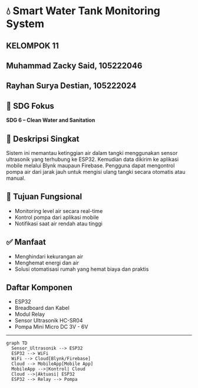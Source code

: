 ﻿# 💧 Smart Water Tank Monitoring System

## KELOMPOK 11
## Muhammad Zacky Said, 105222046
## Rayhan Surya Destian, 105222024

## 🎯 SDG Fokus
**SDG 6 – Clean Water and Sanitation**

## 📘 Deskripsi Singkat
Sistem ini memantau ketinggian air dalam tangki menggunakan sensor ultrasonik yang terhubung ke ESP32. Kemudian data dikirim ke aplikasi mobile melalui Blynk maupaun Firebase. Pengguna dapat mengontrol pompa air dari jarak jauh untuk mengisi ulang tangki secara otomatis atau manual.

## 🎯 Tujuan Fungsional
- Monitoring level air secara real-time
- Kontrol pompa dari aplikasi mobile
- Notifikasi saat air rendah atau tinggi

## ✅ Manfaat
- Menghindari kekurangan air
- Menghemat energi dan air
- Solusi otomatisasi rumah yang hemat biaya dan praktis

## Daftar Komponen
- ESP32
- Breadboard dan Kabel
- Modul Relay
- Sensor Ultrasonik HC-SR04
- Pompa Mini Micro DC 3V - 6V

---

```mermaid
graph TD
  Sensor_Ultrasonik --> ESP32
  ESP32 --> WiFi
  WiFi --> Cloud[Blynk/Firebase]
  Cloud --> MobileApp[Mobile App]
  MobileApp -->|Kontrol| Cloud
  Cloud -->|Aktuasi| ESP32
  ESP32 --> Relay --> Pompa
